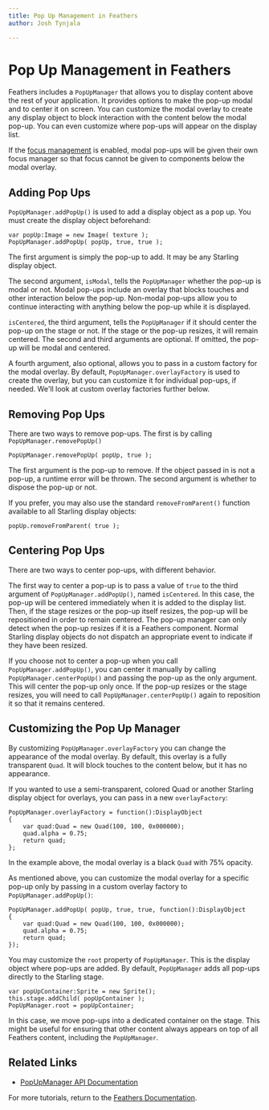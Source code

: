 ```yaml
---
title: Pop Up Management in Feathers  
author: Josh Tynjala

---
```

# Pop Up Management in Feathers

Feathers includes a `PopUpManager` that allows you to display content above the rest of your application. It provides options to make the pop-up modal and to center it on screen. You can customize the modal overlay to create any display object to block interaction with the content below the modal pop-up. You can even customize where pop-ups will appear on the display list.

If the [focus management](focus.html) is enabled, modal pop-ups will be given their own focus manager so that focus cannot be given to components below the modal overlay.

## Adding Pop Ups

`PopUpManager.addPopUp()` is used to add a display object as a pop up. You must create the display object beforehand:

``` code
var popUp:Image = new Image( texture );
PopUpManager.addPopUp( popUp, true, true );
```

The first argument is simply the pop-up to add. It may be any Starling display object.

The second argument, `isModal`, tells the `PopUpManager` whether the pop-up is modal or not. Modal pop-ups include an overlay that blocks touches and other interaction below the pop-up. Non-modal pop-ups allow you to continue interacting with anything below the pop-up while it is displayed.

`isCentered`, the third argument, tells the `PopUpManager` if it should center the pop-up on the stage or not. If the stage or the pop-up resizes, it will remain centered. The second and third arguments are optional. If omitted, the pop-up will be modal and centered.

A fourth argument, also optional, allows you to pass in a custom factory for the modal overlay. By default, `PopUpManager.overlayFactory` is used to create the overlay, but you can customize it for individual pop-ups, if needed. We'll look at custom overlay factories further below.

## Removing Pop Ups

There are two ways to remove pop-ups. The first is by calling `PopUpManager.removePopUp()`

``` code
PopUpManager.removePopUp( popUp, true );
```

The first argument is the pop-up to remove. If the object passed in is not a pop-up, a runtime error will be thrown. The second argument is whether to dispose the pop-up or not.

If you prefer, you may also use the standard `removeFromParent()` function available to all Starling display objects:

``` code
popUp.removeFromParent( true );
```

## Centering Pop Ups

There are two ways to center pop-ups, with different behavior.

The first way to center a pop-up is to pass a value of `true` to the third argument of `PopUpManager.addPopUp()`, named `isCentered`. In this case, the pop-up will be centered immediately when it is added to the display list. Then, if the stage resizes or the pop-up itself resizes, the pop-up will be repositioned in order to remain centered. The pop-up manager can only detect when the pop-up resizes if it is a Feathers component. Normal Starling display objects do not dispatch an appropriate event to indicate if they have been resized.

If you choose not to center a pop-up when you call `PopUpManager.addPopUp()`, you can center it manually by calling `PopUpManager.centerPopUp()` and passing the pop-up as the only argument. This will center the pop-up only once. If the pop-up resizes or the stage resizes, you will need to call `PopUpManager.centerPopUp()` again to reposition it so that it remains centered.

## Customizing the Pop Up Manager

By customizing `PopUpManager.overlayFactory` you can change the appearance of the modal overlay. By default, this overlay is a fully transparent `Quad`. It will block touches to the content below, but it has no appearance.

If you wanted to use a semi-transparent, colored Quad or another Starling display object for overlays, you can pass in a new `overlayFactory`:

``` code
PopUpManager.overlayFactory = function():DisplayObject
{
    var quad:Quad = new Quad(100, 100, 0x000000);
    quad.alpha = 0.75;
    return quad;
};
```

In the example above, the modal overlay is a black `Quad` with 75% opacity.

As mentioned above, you can customize the modal overlay for a specific pop-up only by passing in a custom overlay factory to `PopUpManager.addPopUp()`:

``` code
PopUpManager.addPopUp( popUp, true, true, function():DisplayObject
{
    var quad:Quad = new Quad(100, 100, 0x000000);
    quad.alpha = 0.75;
    return quad;
});
```

You may customize the `root` property of `PopUpManager`. This is the display object where pop-ups are added. By default, `PopUpManager` adds all pop-ups directly to the Starling stage.

``` code
var popUpContainer:Sprite = new Sprite();
this.stage.addChild( popUpContainer );
PopUpManager.root = popUpContainer;
```

In this case, we move pop-ups into a dedicated container on the stage. This might be useful for ensuring that other content always appears on top of all Feathers content, including the `PopUpManager`.

## Related Links

-   [PopUpManager API Documentation](http://feathersui.com/documentation/feathers/core/PopUpManager.html)

For more tutorials, return to the [Feathers Documentation](index.html).


